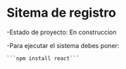 <h1> Sitema de registro </h1>

-Estado de proyecto: En construccion

-Para ejecutar el sistema debes poner:

    ```npm install react```
